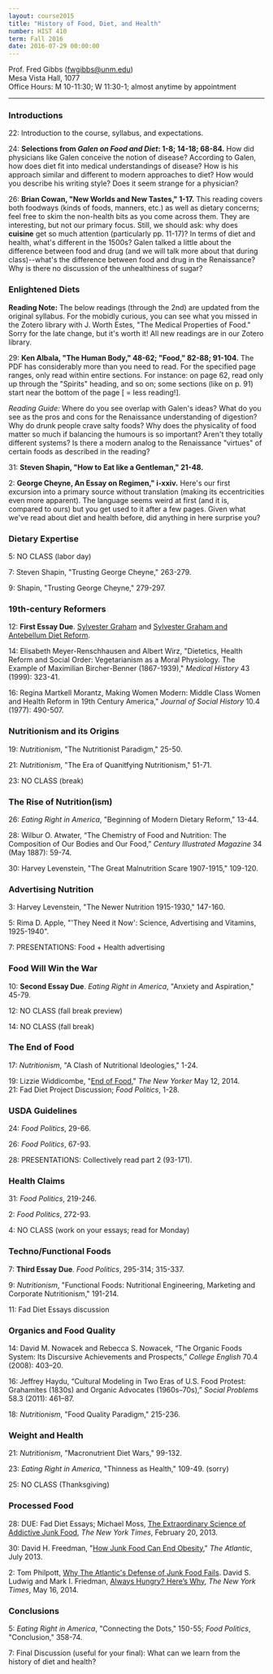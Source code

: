 ```yaml
---
layout: course2015 
title: "History of Food, Diet, and Health"
number: HIST 410
term: Fall 2016
date: 2016-07-29 00:00:00
---
```


Prof. Fred Gibbs \([fwgibbs@unm.edu](mailto:fwgibbs@unm.edu)\)    
Mesa Vista Hall, 1077    
Office Hours: M 10-11:30; W 11:30-1; almost anytime by appointment    

-----

### Introductions
22: Introduction to the course, syllabus, and expectations.

24: **Selections from _Galen on Food and Diet_: 1-8; 14-18; 68-84.** How did physicians like Galen conceive the notion of disease? According to Galen, how does diet fit into medical understandings of disease? How is his approach similar and different to modern approaches to diet? How would you describe his writing style? Does it seem strange for a physician? 

26: **Brian Cowan, "New Worlds and New Tastes," 1-17.** This reading covers both foodways (kinds of foods, manners, etc.) as well as dietary concerns; feel free to skim the non-health bits as you come across them. They are interesting, but not our primary focus. Still, we should ask: why does **cuisine** get so much attention (particularly pp. 11-17)? In terms of diet and health, what's different in the 1500s? Galen talked a little about the difference between food and drug (and we will talk more about that during class)--what's the difference between food and drug in the Renaissance? Why is there no discussion of the unhealthiness of sugar?


### Enlightened Diets
**Reading Note:** The below readings (through the 2nd) are updated from the original syllabus. For the mobidly curious, you can see what you missed in the Zotero library with J. Worth Estes, "The Medical Properties of Food." Sorry for the late change, but it's worth it! All new readings are in our Zotero library.

29: **Ken Albala, "The Human Body," 48-62; "Food," 82-88; 91-104.** The PDF has considerably more than you need to read. For the specified page ranges, only read within entire sections. For instance: on page 62, read only up through the "Spirits" heading, and so on; some sections (like on p. 91) start near the bottom of the page [ = less reading!]. 

*Reading Guide:* Where do you see overlap with Galen's ideas? What do you see as the pros and cons for the Renaissance understanding of digestion? Why do drunk people crave salty foods? Why does the physicality of food matter so much if balancing the humours is so important? Aren't they totally different systems? Is there a modern analog to the Renaissance "virtues" of certain foods as described in the reading?

31: **Steven Shapin, "How to Eat like a Gentleman," 21-48.**

2: **George Cheyne, An Essay on Regimen," i-xxiv.** Here's our first excursion into a primary source without translation (making its eccentricities even more apparent). The language seems weird at first (and it is, compared to ours) but you get used to it after a few pages. Given what we've read about diet and health before, did anything in here surprise you? 


### Dietary Expertise
5: NO CLASS (labor day)  

7: Steven Shapin, "Trusting George Cheyne," 263-279.   

9: Shapin, "Trusting George Cheyne," 279-297.  


### 19th-century Reformers
12: **First Essay Due**. [Sylvester Graham](https://en.wikipedia.org/wiki/Sylvester_Graham) and [Sylvester Graham and Antebellum Diet Reform](http://www.gilderlehrman.org/history-by-era/first-age-reform/essays/sylvester-graham-and-antebellum-diet-reform).

14: Elisabeth Meyer-Renschhausen and Albert Wirz, "Dietetics, Health Reform and Social Order: Vegetarianism as a Moral Physiology. The Example of Maximilian Bircher-Benner (1867-1939)," *Medical History* 43 (1999): 323-41.  

16: Regina Martkell Morantz, Making Women Modern: Middle Class Women and Health Reform in 19th Century America," *Journal of Social History* 10.4 (1977): 490-507.  


### Nutritionism and its Origins
19: *Nutritionism*, "The Nutritionist Paradigm," 25-50.  

21: *Nutritionism*, "The Era of Quanitfying Nutritionism," 51-71.  

23: NO CLASS (break)


### The Rise of Nutrition(ism)
26: *Eating Right in America*, "Beginning of Modern Dietary Reform," 13-44.  

28: Wilbur O. Atwater, “The Chemistry of Food and Nutrition: The Composition of Our Bodies and Our Food,” *Century Illustrated Magazine* 34 (May 1887): 59-74.  

30: Harvey Levenstein, "The Great Malnutrition Scare 1907-1915," 109-120.  


### Advertising Nutrition
3: Harvey Levenstein, "The Newer Nutrition 1915-1930," 147-160.  

5: Rima D. Apple, "'They Need it Now': Science, Advertising and Vitamins, 1925-1940".  

7: PRESENTATIONS: Food + Health advertising


### Food Will Win the War
10: **Second Essay Due**. *Eating Right in America*, "Anxiety and Aspiration," 45-79. 

12: NO CLASS (fall break preview)

14: NO CLASS (fall break)


### The End of Food
17: *Nutritionism*, "A Clash of Nutritional Ideologies," 1-24.  

19: Lizzie Widdicombe, "[End of Food](http://www.newyorker.com/magazine/2014/05/12/the-end-of-food)," *The New Yorker* May 12, 2014.  
21: Fad Diet Project Discussion; _Food Politics_, 1-28.  


### USDA Guidelines
24: _Food Politics_, 29-66.  

26: _Food Politics_, 67-93.  

28: PRESENTATIONS: Collectively read part 2 (93-171).  


### Health Claims
31: _Food Politics_, 219-246.  

2: _Food Politics_, 272-93.  

4: NO CLASS (work on your essays; read for Monday)  


### Techno/Functional Foods
7: **Third Essay Due**. _Food Politics_, 295-314; 315-337.   

9: *Nutritionism*, "Functional Foods: Nutritional Engineering, Marketing and Corporate Nutritionism," 191-214.  

11: Fad Diet Essays discussion


### Organics and Food Quality
14: David M. Nowacek and Rebecca S. Nowacek, “The Organic Foods System: Its Discursive Achievements and Prospects,” *College English* 70.4 (2008): 403–20.  

16: Jeffrey Haydu, “Cultural Modeling in Two Eras of U.S. Food Protest: Grahamites (1830s) and Organic Advocates (1960s–70s),” *Social Problems* 58.3 (2011): 461–87.

18: _Nutritionism_, "Food Quality Paradigm," 215-236.


### Weight and Health
21: _Nutritionism_, "Macronutrient Diet Wars," 99-132.  

23: _Eating Right in America_, "Thinness as Health," 109-49. (sorry)  

25: NO CLASS (Thanksgiving)


### Processed Food
28: DUE: Fad Diet Essays; Michael Moss, [The Extraordinary Science of Addictive Junk Food](http://www.nytimes.com/2013/02/24/magazine/the-extraordinary-science-of-junk-food.html), *The New York Times*, February 20, 2013.

30: David H. Freedman, "[How Junk Food Can End Obesity](http://www.theatlantic.com/magazine/archive/2013/07/how-junk-food-can-end-obesity/309396/?single_page=true)," *The Atlantic*, July 2013.

2: Tom Philpott, [Why The Atlantic's Defense of Junk Food Fails](http://www.motherjones.com/tom-philpott/2013/06/fat-chance-why-atlantics-defense-junk-food-fails). David S. Ludwig and Mark I. Friedman, [Always Hungry? Here’s Why](http://www.nytimes.com/2014/05/18/opinion/sunday/always-hungry-heres-why.html), *The New York Times*, May 16, 2014.


### Conclusions
5: *Eating Right in America*, "Connecting the Dots," 150-55; _Food Politics_, "Conclusion," 358-74.

7: Final Discussion (useful for your final): What can we learn from the history of diet and health?